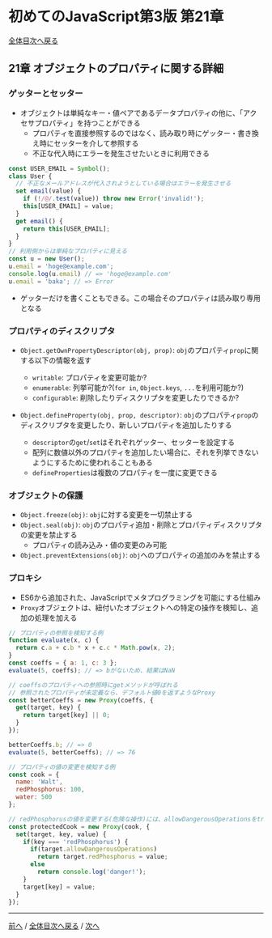 # 初めてのJavaScript第3版 第21章
[全体目次へ戻る](index.md)

## 21章 オブジェクトのプロパティに関する詳細
### ゲッターとセッター
- オブジェクトは単純なキー・値ペアであるデータプロパティの他に、「アクセサプロパティ」を持つことができる
  + プロパティを直接参照するのではなく、読み取り時にゲッター・書き換え時にセッターを介して参照する
  + 不正な代入時にエラーを発生させたいときに利用できる

```js
const USER_EMAIL = Symbol();
class User {
  // 不正なメールアドレスが代入されようとしている場合はエラーを発生させる
  set email(value) {
    if (!/@/.test(value)) throw new Error('invalid!');
    this[USER_EMAIL] = value;
  }
  get email() {
    return this[USER_EMAIL];
  }
}
// 利用側からは単純なプロパティに見える
const u = new User();
u.email = 'hoge@example.com';
console.log(u.email) // => 'hoge@example.com'
u.email = 'baka'; // => Error
```

- ゲッターだけを書くこともできる。この場合そのプロパティは読み取り専用となる

### プロパティのディスクリプタ
- `Object.getOwnPropertyDescriptor(obj, prop)`: `obj`のプロパティ`prop`に関する以下の情報を返す
  + `writable`: プロパティを変更可能か?
  + `enumerable`: 列挙可能か?(`for in`, `Object.keys`, `...`を利用可能か?)
  + `configurable`: 削除したりディスクリプタを変更したりできるか?

- `Object.defineProperty(obj, prop, descriptor)`: `obj`のプロパティ`prop`のディスクリプタを変更したり、新しいプロパティを追加したりする
  + `descriptor`の`get`/`set`はそれぞれゲッター、セッターを設定する
  + 配列に数値以外のプロパティを追加したい場合に、それを列挙できないようにするために使われることもある
  + `defineProperties`は複数のプロパティを一度に変更できる

### オブジェクトの保護
- `Object.freeze(obj)`: `obj`に対する変更を一切禁止する
- `Object.seal(obj)`: `obj`のプロパティ追加・削除とプロパティディスクリプタの変更を禁止する
  + プロパティの読み込み・値の変更のみ可能
- `Object.preventExtensions(obj)`: `obj`へのプロパティの追加のみを禁止する

### プロキシ
- ES6から追加された、JavaScriptでメタプログラミングを可能にする仕組み
- `Proxy`オブジェクトは、紐付いたオブジェクトへの特定の操作を検知し、追加の処理を加える

```js
// プロパティの参照を検知する例
function evaluate(x, c) {
  return c.a + c.b * x + c.c * Math.pow(x, 2);
}
const coeffs = { a: 1, c: 3 };
evaluate(5, coeffs); // => bがないため、結果はNaN

// coeffsのプロパティへの参照時にgetメソッドが呼ばれる
// 参照されたプロパティが未定義なら、デフォルト値0を返すようなProxy
const betterCoeffs = new Proxy(coeffs, {
  get(target, key) {
    return target[key] || 0;
  }
});

betterCoeffs.b; // => 0
evaluate(5, betterCoeffs); // => 76

// プロパティの値の変更を検知する例
const cook = {
  name: 'Walt',
  redPhosphorus: 100,
  water: 500
};

// redPhosphorusの値を変更する(危険な操作)には、allowDangerousOperationsをtrueに設定する必要がある
const protectedCook = new Proxy(cook, {
  set(target, key, value) {
    if(key === 'redPhosphorus') {
      if(target.allowDangerousOperations)
        return target.redPhosphorus = value;
      else
        return console.log('danger!');
    }
    target[key] = value;
  }
});
```

***

[前へ](c20.md) /
[全体目次へ戻る](index.md) /
[次へ](c22.md)
